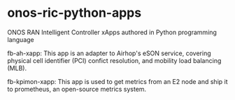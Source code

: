 # onos-ric-python-apps
ONOS RAN Intelligent Controller xApps authored in Python programming language


fb-ah-xapp: This app is an adapter to Airhop's eSON service, covering physical cell identifier
(PCI) confict resolution, and mobility load balancing (MLB).

fb-kpimon-xapp: This app is used to get metrics from an E2 node and ship it to prometheus, an
open-source metrics system.
